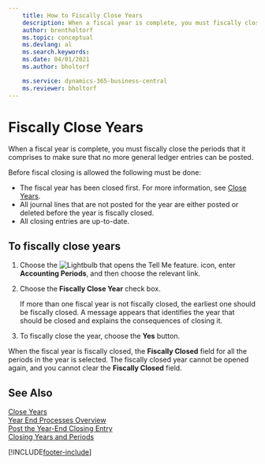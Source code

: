 ```yaml
---
    title: How to Fiscally Close Years
    description: When a fiscal year is complete, you must fiscally close the periods that it comprises to make sure that no more general ledger entries can be posted.
    author: brentholtorf
    ms.topic: conceptual
    ms.devlang: al
    ms.search.keywords:
    ms.date: 04/01/2021
    ms.author: bholtorf

    ms.service: dynamics-365-business-central
    ms.reviewer: bholtorf
---
```

# Fiscally Close Years
When a fiscal year is complete, you must fiscally close the periods that it comprises to make sure that no more general ledger entries can be posted.  

Before fiscal closing is allowed the following must be done:  

- The fiscal year has been closed first. For more information, see [Close Years](how-to-close-years.md).  
- All journal lines that are not posted for the year are either posted or deleted before the year is fiscally closed.
- All closing entries are up-to-date.  

## To fiscally close years  

1.  Choose the ![Lightbulb that opens the Tell Me feature.](../../media/ui-search/search_small.png "Tell me what you want to do") icon, enter **Accounting Periods**, and then choose the relevant link.  
2.  Choose the **Fiscally Close Year** check box.  

    If more than one fiscal year is not fiscally closed, the earliest one should be fiscally closed. A message appears that identifies the year that should be closed and explains the consequences of closing it.  

3.  To fiscally close the year, choose the **Yes** button.  

When the fiscal year is fiscally closed, the **Fiscally Closed** field for all the periods in the year is selected. The fiscally closed year cannot be opened again, and you cannot clear the **Fiscally Closed** field.  

## See Also  
 [Close Years](how-to-close-years.md)   
 [Year End Processes Overview](year-end-processes-overview.md)   
 [Post the Year-End Closing Entry](how-to-post-the-year-end-closing-entry.md)   
 [Closing Years and Periods](../../year-close-years-periods.md)


[!INCLUDE[footer-include](../../includes/footer-banner.md)]